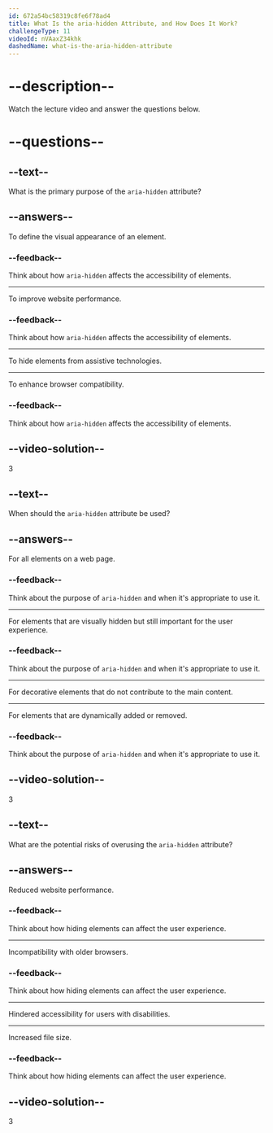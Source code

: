 ```yaml
---
id: 672a54bc58319c8fe6f78ad4
title: What Is the aria-hidden Attribute, and How Does It Work?
challengeType: 11
videoId: nVAaxZ34khk
dashedName: what-is-the-aria-hidden-attribute
---
```


# --description--

Watch the lecture video and answer the questions below.

# --questions--

## --text--

What is the primary purpose of the `aria-hidden` attribute?

## --answers--

To define the visual appearance of an element.

### --feedback--

Think about how `aria-hidden` affects the accessibility of elements.

---

To improve website performance.

### --feedback--

Think about how `aria-hidden` affects the accessibility of elements.

---

To hide elements from assistive technologies.

---

To enhance browser compatibility.

### --feedback--

Think about how `aria-hidden` affects the accessibility of elements.

## --video-solution--

3

## --text--

When should the `aria-hidden` attribute be used?

## --answers--

For all elements on a web page.

### --feedback--

Think about the purpose of `aria-hidden` and when it's appropriate to use it.

---

For elements that are visually hidden but still important for the user experience.

### --feedback--

Think about the purpose of `aria-hidden` and when it's appropriate to use it.

---

For decorative elements that do not contribute to the main content.

---

For elements that are dynamically added or removed.

### --feedback--

Think about the purpose of `aria-hidden` and when it's appropriate to use it.

## --video-solution--

3

## --text--

What are the potential risks of overusing the `aria-hidden` attribute?

## --answers--

Reduced website performance.

### --feedback--

Think about how hiding elements can affect the user experience.

---

Incompatibility with older browsers.

### --feedback--

Think about how hiding elements can affect the user experience.

---

Hindered accessibility for users with disabilities.

---

Increased file size.

### --feedback--

Think about how hiding elements can affect the user experience.

## --video-solution--

3

